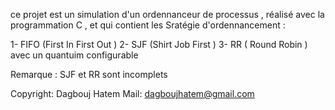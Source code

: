 ce projet est un simulation d'un ordennanceur de processus , réalisé avec la programmation  C ,
et qui contient les Sratégie d'ordennancement : 

1- FIFO (First In First Out ) 
2- SJF (Shirt Job First )
3- RR ( Round Robin )  avec un quantuim configurable


Remarque : SJF et RR sont incomplets

Copyright: Dagbouj Hatem 
Mail: dagboujhatem@gmail.com
